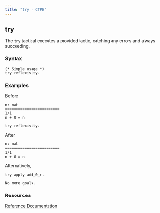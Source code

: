```yaml
---
title: "try - CTPE"
---
```


## try

The `try` tactical executes a provided tactic, catching any errors and always succeeding.

### Syntax

```coq
(* Simple usage *)
try reflexivity.
```

### Examples

Before
```coq
n: nat
=========================
1/1
n + 0 = n
```

```coq
try reflexivity.
```

After
```coq
n: nat
=========================
1/1
n + 0 = n
```

Alternatively,

```coq
try apply add_0_r.
```

```coq
No more goals.
```

### Resources

[Reference Documentation](https://coq.inria.fr/doc/master/refman/proof-engine/ltac.html#coq:tacn.try)

